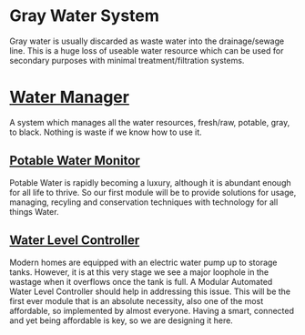 
# Gray Water System
 Gray water is usually discarded as waste water into the drainage/sewage line. This is a huge loss of useable water resource which can be used for secondary purposes with minimal treatment/filtration systems.

# [Water Manager](../WaterManager/)
 A system which manages all the water resources, fresh/raw, potable, gray, to black. Nothing is waste if we know how to use it.
## [Potable Water Monitor](../PotableWaterMonitor/)
 Potable Water is rapidly becoming a luxury, although it is abundant enough for all life to thrive. So our first module will be to provide solutions for usage, managing, recyling and conservation techniques with technology for all things Water.
## [Water Level Controller](../WaterLevelController/)
 Modern homes are equipped with an electric water pump up to storage tanks. However, it is at this very stage we see a major loophole in the wastage when it overflows once the tank is full. A Modular Automated Water Level Controller should help in addressing this issue. This will be the first ever module that is an absolute necessity, also one of the most affordable, so implemented by almost everyone. Having a smart, connected and yet being affordable is key, so we are designing it here.
